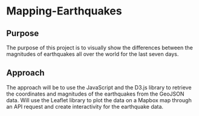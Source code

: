 # Mapping-Earthquakes

## Purpose
The purpose of this project is to visually show the differences between the magnitudes of earthquakes all over the world for the last seven days.

## Approach
The approach will be to use the JavaScript and the D3.js library to retrieve the coordinates and magnitudes of the earthquakes from the GeoJSON data. Will use the Leaflet library to plot the data on a Mapbox map through an API request and create interactivity for the earthquake data.

